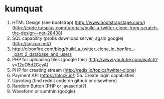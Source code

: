 kumquat
=======
1. HTML Design (see bootstrap) (http://www.bootstrapstage.com/) (http://code.tutsplus.com/tutorials/build-a-twitter-clone-from-scratch-the-design--net-28438)
2. SQL capability (probs download server, again google)  (http://sqlzoo.net/)
3. http://cibonfire.com/blog/build_a_twitter_clone_in_bonfire_-_part_2_database_and_users
3. PHP for uploading files (google this)    (http://www.youtube.com/watch?v=12uO5d2GcyA)
4. PHP for creating stream   (http://redis.io/topics/twitter-clone)
5. Payment API (https://block.io/)
5a. Create login capabilities
6. Upvoting (find reddit code on github or elsewhere)
7. Random Button (PHP or javascript?)
8. Waveform or sumthin (google)
